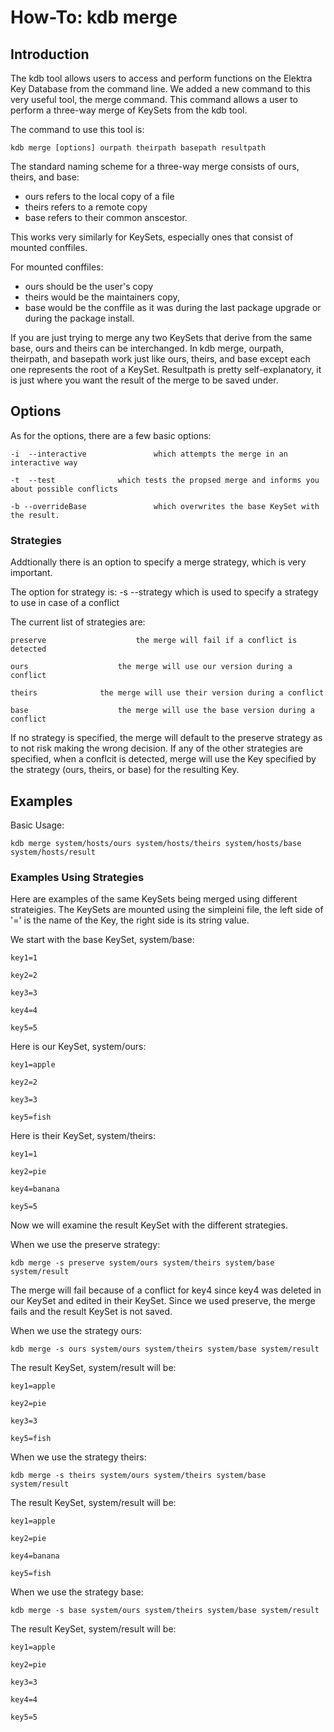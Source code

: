 # How-To: kdb merge #

## Introduction ##

The kdb tool allows users to access and perform functions on the Elektra Key Database from the command line. We added
a new command to this very useful tool, the merge command. This command allows a user to perform a three-way merge 
of KeySets from the kdb tool. 

The command to use this tool is:

	kdb merge [options] ourpath theirpath basepath resultpath

The standard naming scheme for a three-way merge consists of ours, theirs, and base:
*	ours refers to the local copy of a file
*	theirs refers to a remote copy
*	base refers to their common anscestor. 

This works very similarly for KeySets, especially ones that consist of mounted conffiles. 

For mounted conffiles:
*	ours should be the user's copy
*	theirs would be the maintainers copy, 
*	base would be the conffile as it was during the last package upgrade or during the package install. 

If you are just trying to merge any two KeySets that derive from the same base, ours and theirs can be interchanged. 
In kdb merge, ourpath, theirpath, and basepath work just like ours, theirs, and base except each one represents the 
root of a KeySet. Resultpath is pretty self-explanatory, it is just where you want the result of the merge to be saved under. 

## Options ##

As for the options, there are a few basic options:
	
    -i  --interactive 				which attempts the merge in an interactive way
	
	-t  --test				which tests the propsed merge and informs you about possible conflicts
    
	-b --overrideBase 				which overwrites the base KeySet with the result.

### Strategies ###

Addtionally there is an option to specify a merge strategy, which is very important.

The option for strategy is:
	-s --strategy <name>					which is used to specify a strategy to use in case of a conflict

The current list of strategies are:

	preserve					the merge will fail if a conflict is detected
	
	ours					the merge will use our version during a conflict
	
	theirs				the merge will use their version during a conflict
	
	base					the merge will use the base version during a conflict

If no strategy is specified, the merge will default to the preserve strategy as to not risk making the wrong decision. 
If any of the other strategies are specified, when a conflcit is detected, merge will use the Key specified by the
strategy (ours, theirs, or base) for the resulting Key. 

## Examples ##

Basic Usage:

	kdb merge system/hosts/ours system/hosts/theirs system/hosts/base system/hosts/result
	
### Examples Using Strategies ###
  
Here are examples of the same KeySets being merged using different strateigies.
The KeySets are mounted using the simpleini file, the left side of '=' is the name of
the Key, the right side is its string value.
  
We start with the base KeySet, system/base:

  	key1=1
	
	key2=2
	
	key3=3
	
	key4=4
	
	key5=5
	
Here is our KeySet, system/ours:

	key1=apple
	
	key2=2
	
	key3=3
	
	key5=fish
	
Here is their KeySet, system/theirs:

	key1=1
	
	key2=pie
	
	key4=banana
	
	key5=5
	
Now we will examine the result KeySet with the different strategies.

When we use the preserve strategy:

	kdb merge -s preserve system/ours system/theirs system/base system/result
	
The merge will fail because of a conflict for key4 since key4 was deleted in our KeySet and
edited in their KeySet. Since we used preserve, the merge fails and the result KeySet is not saved.

When we use the strategy ours:

	kdb merge -s ours system/ours system/theirs system/base system/result

The result KeySet, system/result will be:

	key1=apple
	
	key2=pie
	
	key3=3
	
	key5=fish
	
When we use the strategy theirs:

	kdb merge -s theirs system/ours system/theirs system/base system/result
	
The result KeySet, system/result will be:

	key1=apple
	
	key2=pie
	
	key4=banana
	
	key5=fish
	
When we use the strategy base:

	kdb merge -s base system/ours system/theirs system/base system/result
	
The result KeySet, system/result will be:

	key1=apple
	
	key2=pie
	
	key3=3
	
	key4=4
	
	key5=5